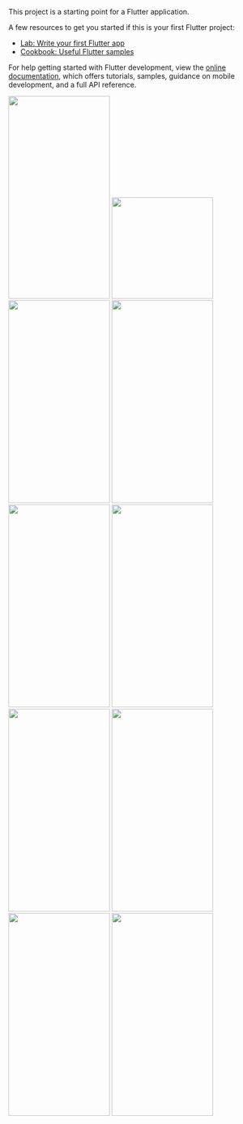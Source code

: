 

This project is a starting point for a Flutter application.

A few resources to get you started if this is your first Flutter project:

- [Lab: Write your first Flutter app](https://docs.flutter.dev/get-started/codelab)
- [Cookbook: Useful Flutter samples](https://docs.flutter.dev/cookbook)

For help getting started with Flutter development, view the
[online documentation](https://docs.flutter.dev/), which offers tutorials,
samples, guidance on mobile development, and a full API reference.
<p>
  <img src="https://github.com/swetapatel0904/profile_management/assets/153794312/365587b0-c028-43c5-b0d4-36dbe85277ba" height = "400px" width = "200px"/>
<img src="https://github.com/swetapatel0904/profile_management/assets/153794312/db1af6ca-e9bf-48f7-9d89-8779d2ca66f6" height - "400px" width = "200px"/>
  <img src="https://github.com/swetapatel0904/profile_management/assets/153794312/92e3ab5e-1c66-42b0-b6c9-d69fc7962710" height = "400px" width = "200px"/>
<img src="https://github.com/swetapatel0904/profile_management/assets/153794312/0916ca33-2c46-476d-87a0-82d9b7b9dad0" height = "400px" width = "200px"/>
<img src="https://github.com/swetapatel0904/profile_management/assets/153794312/fc666561-635b-4628-99f7-d789a07bd071" height = "400px" width = "200px"/>
<img src="https://github.com/swetapatel0904/profile_management/assets/153794312/0ff159e1-7fe0-4d83-aaa2-5daecb59361b" height = "400px" width = "200px"/>
    <img src="https://github.com/swetapatel0904/profile_management/assets/153794312/1319d87b-46b0-4f8d-b6dc-1470c95930e7" height = "400px" width = "200px"/>
    <img src="https://github.com/swetapatel0904/profile_management/assets/153794312/2b70aa4b-efbf-49a8-94cf-850bb4ca25c3" height = "400px" width = "200px"/>
    <img src="https://github.com/swetapatel0904/profile_management/assets/153794312/bddbc758-91b4-47b6-83be-ca9e24eed898" height = "400px" width = "200px"/>
    <img src="ttps://github.com/swetapatel0904/profile_management/assets/153794312/36b3bb59-d5af-4a35-9b1a-0ffa3a975feb" height = "400px" width = "200px"/>
</p>




